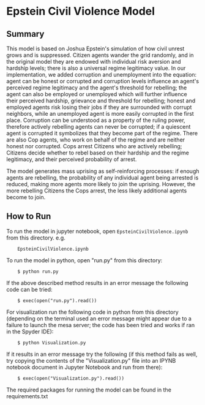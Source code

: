 # Epstein Civil Violence Model

## Summary

This model is based on Joshua Epstein's simulation of how civil unrest grows and is suppressed. Citizen agents wander the grid randomly, and in the original model they are endowed with individual risk aversion and hardship levels; there is also a universal regime legitimacy value. In our implementation, we added corruption and unemployment into the equation: agent can be honest or corrupted and corruption levels influence an agent's perceived regime legitimacy and the agent's threshold for rebelling; the agent can also be employed or unemployed which will further influence their perceived hardship, grievance and threshold for rebelling; honest and employed agents risk losing their jobs if they are surrounded with corrupt neighbors, while an unemployed agent is more easily corrupted in the first place. Corruption can be understood as a property of the ruling power, therefore actively rebelling agents can never be corrupted; if a quiescent agent is corrupted it symbolizes that they become part of the regime. There are also Cop agents, who work on behalf of the regime and are neither honest nor corrupted. Cops arrest Citizens who are actively rebelling; Citizens decide whether to rebel based on their hardship and the regime legitimacy, and their perceived probability of arrest. 

The model generates mass uprising as self-reinforcing processes: if enough agents are rebelling, the probability of any individual agent being arrested is reduced, making more agents more likely to join the uprising. However, the more rebelling Citizens the Cops arrest, the less likely additional agents become to join.

## How to Run

To run the model in jupyter notebook, open ``EpsteinCivilViolence.ipynb`` from this directory. e.g.

```
    EpsteinCivilViolence.ipynb
``` 
To run the model in python, open "run.py" from this directory:

```
    $ python run.py    
``` 

If the above described method results in an error message the following code can be tried:

```
    $ exec(open("run.py").read())    
``` 

For visualization run the following code in python from this directory (depending on the terminal used an error message might appear due to a failure to launch the mesa server; the code has been tried and works if ran in the Spyder IDE):

```
    $ python Visualization.py    
``` 

If it results in an error message try the following (if this method fails as well, try copying the contents of the "Visualization.py" file into an IPYNB notebook document in Jupyter Notebook and run from there):

```
    $ exec(open("Visualization.py").read())   
``` 


The required packages for running the model can be found in the requirements.txt 
